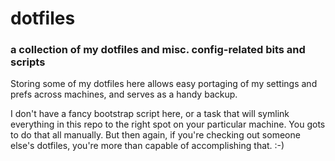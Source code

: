 # dotfiles 
### a collection of my dotfiles and misc. config-related bits and scripts

Storing some of my dotfiles here allows easy portaging of my settings and prefs
across machines, and serves as a handy backup.  

I don't have a fancy bootstrap script here, or a task that will symlink 
everything in this repo to the right spot on your particular machine.  You gots
to do that all manually.  But then again, if you're checking out someone else's
dotfiles, you're more than capable of accomplishing that.  :-) 

